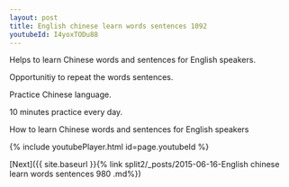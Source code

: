 ```yaml
---
layout: post
title: English chinese learn words sentences 1092 
youtubeId: I4yoxTODu88
---
```

 
 
Helps to learn Chinese words and sentences for English speakers.

Opportunitiy to repeat the words sentences. 

Practice Chinese language. 
 
10 minutes practice every day. 
 
How to learn Chinese words and sentences for English speakers 
 
{% include youtubePlayer.html id=page.youtubeId %}
 
 
[Next]({{ site.baseurl }}{% link  split2/_posts/2015-06-16-English chinese learn words sentences 980 .md%})
 
